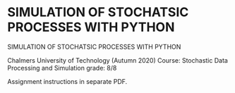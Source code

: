 # SIMULATION OF STOCHATSIC PROCESSES WITH PYTHON

SIMULATION OF STOCHATSIC PROCESSES WITH PYTHON

Chalmers University of Technology (Autumn 2020) Course: Stochastic Data Processing and Simulation grade: 8/8

Assignment instructions in separate PDF.
